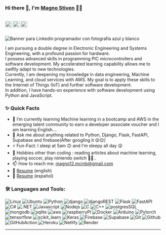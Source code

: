 ### Hi there 👋, I'm [Magno Stiven](https://github.com/Magno-12) 👨‍💻

<br/>

<a href="https://www.linkedin.com/in/magnomartinez/">
  <img align="left" alt="Magno Linkedin" width="22px" src="https://cdn.jsdelivr.net/npm/simple-icons@v3/icons/linkedin.svg" />
</a>

<a href="https://t.me/magno12cuco">
  <img align="left" alt="Magno Telegram" width="22px" src="https://cdn.jsdelivr.net/npm/simple-icons@v3/icons/telegram.svg" />
</a>

<a href="mailto:magno12.mcmb@gmail.com">
  <img align="left" alt="Magno Email" width="22px" src="https://cdn.jsdelivr.net/npm/simple-icons@v3/icons/gmail.svg" />
</a>
<br />
<br/>

![Banner para Linkedin programador con fotografia azul y blanco](https://github.com/Magno-12/Magno-12/assets/66977118/8477fdf5-b24a-4afd-93a6-cd5d759446e4)

<p>
I am pursuing a double degree in Electronic Engineering and Systems Engineering, with a profound passion for hardware. 
<br/>
I possess advanced skills in programming PIC microcontrollers and software development. My accelerated learning capability allows me to swiftly adapt to new technologies. 
<br/>  
Currently, I am deepening my knowledge in data engineering, Machine Learning, and cloud services with AWS. My goal is to apply these skills to the Internet of Things (IoT) and further software development. 
<br/>
In addition, I have hands-on experience with software development using Python and JavaScript.
</p>

### ✨ Quick Facts

- 🌱 I’m currently learning Machine learning in a bootcamp and AWS in the emerging talent community to earn a developer associate voucher and I am learning English....
- 💬 Ask me about anything related to Python, Django, Flask, FastAPI, Supabase and firebase(After googling it 😜😌)
- ⚡️ Fun-Fact: I sleep at 5am 🙃 and I'm sleepy all day 😜
- 🎿 Hobbies other than coding : reading articles about machine learning, playing soccer, play nintendo switch 🤔🤖..
- 📫 How to reach me: magno12.mcmb@gmail.com
- 📝 [Resume](https://www.canva.com/design/DAFuPbiLVGI/HPXdqOgqYwTio-yc1aKOcA/view?utm_content=DAFuPbiLVGI&utm_campaign=designshare&utm_medium=link&utm_source=publishsharelink) (english)
- 📝 [Resume](https://www.canva.com/design/DAFKMCS9HD0/WMHVgToxFKMROy9vt9k0eA/view?utm_content=DAFKMCS9HD0&utm_campaign=designshare&utm_medium=link&utm_source=publishsharelink) (español)

### 🛠️ Languages and Tools:

![Linux](https://img.shields.io/badge/Linux-FCC624?style=for-the-badge&logo=linux&logoColor=black)
![Ubuntu](https://img.shields.io/badge/Ubuntu-E95420?style=for-the-badge&logo=ubuntu&logoColor=white)
![Python](https://img.shields.io/badge/Python-3776AB?style=for-the-badge&logo=python&logoColor=white)
![django](https://img.shields.io/badge/Django-092E20?style=for-the-badge&logo=django&logoColor=white)
![djangoREST](https://img.shields.io/badge/django%20rest-ff1709?style=for-the-badge&logo=django&logoColor=white)
![Flask](https://img.shields.io/badge/Flask-000000?style=for-the-badge&logo=flask&logoColor=white)
![FastAPI](https://img.shields.io/badge/fastapi-109989?style=for-the-badge&logo=FASTAPI&logoColor=white)
![C#](https://img.shields.io/badge/C%23-239120?style=for-the-badge&logo=c-sharp&logoColor=white)
![.NET](https://img.shields.io/badge/.NET-5C2D91?style=for-the-badge&logo=.net&logoColor=white)
![Javascript](https://img.shields.io/badge/JavaScript-F7DF1E?style=for-the-badge&logo=javascript&logoColor=black)
![Nodejs](https://img.shields.io/badge/Node.js-43853D?style=for-the-badge&logo=node.js&logoColor=white)
![C](https://img.shields.io/badge/C-00599C?style=for-the-badge&logo=c&logoColor=white)
![C++](https://img.shields.io/badge/C%2B%2B-00599C?style=for-the-badge&logo=c%2B%2B&logoColor=white)
![postgresSQL](https://img.shields.io/badge/PostgreSQL-316192?style=for-the-badge&logo=postgresql&logoColor=white)
![mongodb](https://img.shields.io/badge/MongoDB-4EA94B?style=for-the-badge&logo=mongodb&logoColor=white)
![sqlite](https://img.shields.io/badge/SQLite-07405E?style=for-the-badge&logo=sqlite&logoColor=white)
![aws](https://img.shields.io/badge/Amazon_AWS-232F3E?style=for-the-badge&logo=amazon-aws&logoColor=white)
![raspberryPI](https://img.shields.io/badge/Raspberry%20Pi-A22846?style=for-the-badge&logo=Raspberry%20Pi&logoColor=white)
![Docker](https://img.shields.io/badge/Docker-2CA5E0?style=for-the-badge&logo=docker&logoColor=white)
![Arduino](https://img.shields.io/badge/Arduino-00979D?style=for-the-badge&logo=Arduino&logoColor=white)
![Pytorch](https://img.shields.io/badge/PyTorch-EE4C2C?style=for-the-badge&logo=pytorch&logoColor=white)
![tensorflow](https://img.shields.io/badge/TensorFlow-FF6F00?style=for-the-badge&logo=tensorflow&logoColor=white)
![scikit_learn](https://img.shields.io/badge/scikit_learn-F7931E?style=for-the-badge&logo=scikit-learn&logoColor=white)
![Keras](https://img.shields.io/badge/Keras-FF0000?style=for-the-badge&logo=keras&logoColor=white)
![Firebase](https://img.shields.io/badge/firebase-ffca28?style=for-the-badge&logo=firebase&logoColor=black)
![Supabase](https://img.shields.io/badge/Supabase-181818?style=for-the-badge&logo=supabase&logoColor=white)
![Git](https://img.shields.io/badge/GIT-E44C30?style=for-the-badge&logo=git&logoColor=white)
![Github](https://img.shields.io/badge/GitHub-100000?style=for-the-badge&logo=github&logoColor=white)
![GitHubAction](https://img.shields.io/badge/GitHub_Actions-2088FF?style=for-the-badge&logo=github-actions&logoColor=white)
![Heroku](https://img.shields.io/badge/Heroku-430098?style=for-the-badge&logo=heroku&logoColor=white)
![Netlify](https://img.shields.io/badge/Netlify-00C7B7?style=for-the-badge&logo=netlify&logoColor=white)
![Render](https://img.shields.io/badge/Render-46E3B7?style=for-the-badge&logo=render&logoColor=white)

<!---
Magno-12/Magno-12 is a ✨ special ✨ repository because its `README.md` (this file) appears on your GitHub profile.
You can click the Preview link to take a look at your changes.
--->
<hr/>
